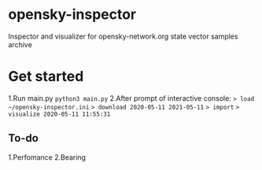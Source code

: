 # opensky-inspector

Inspector and visualizer for opensky-network.org state vector samples archive

# Get started

1.Run main.py
    `python3 main.py`
2.After prompt of interactive console:
    `> load ~/opensky-inspector.ini`
    `> download 2020-05-11 2021-05-11`
    `> import`
    `> visualize 2020-05-11 11:55:31`

## To-do

1.Perfomance
2.Bearing
